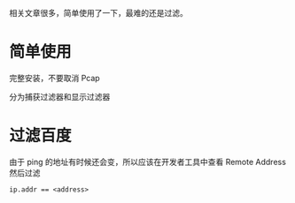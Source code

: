 相关文章很多，简单使用了一下，最难的还是过滤。

# 简单使用
完整安装，不要取消 Pcap

分为捕获过滤器和显示过滤器

# 过滤百度
由于 ping 的地址有时候还会变，所以应该在开发者工具中查看 Remote Address  
然后过滤

    ip.addr == <address>
    
